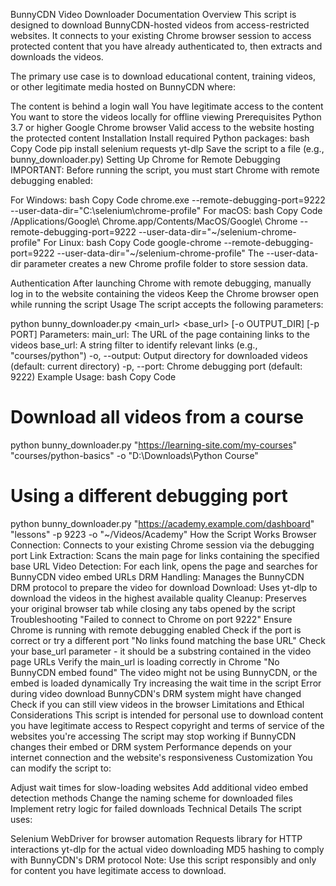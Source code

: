 BunnyCDN Video Downloader Documentation
Overview
This script is designed to download BunnyCDN-hosted videos from access-restricted websites. It connects to your existing Chrome browser session to access protected content that you have already authenticated to, then extracts and downloads the videos.

The primary use case is to download educational content, training videos, or other legitimate media hosted on BunnyCDN where:

The content is behind a login wall
You have legitimate access to the content
You want to store the videos locally for offline viewing
Prerequisites
Python 3.7 or higher
Google Chrome browser
Valid access to the website hosting the protected content
Installation
Install required Python packages:
bash
Copy Code
pip install selenium requests yt-dlp
Save the script to a file (e.g., bunny_downloader.py)
Setting Up Chrome for Remote Debugging
IMPORTANT: Before running the script, you must start Chrome with remote debugging enabled:

For Windows:
bash
Copy Code
chrome.exe --remote-debugging-port=9222 --user-data-dir="C:\selenium\chrome-profile"
For macOS:
bash
Copy Code
/Applications/Google\ Chrome.app/Contents/MacOS/Google\ Chrome --remote-debugging-port=9222 --user-data-dir="~/selenium-chrome-profile"
For Linux:
bash
Copy Code
google-chrome --remote-debugging-port=9222 --user-data-dir="~/selenium-chrome-profile"
The --user-data-dir parameter creates a new Chrome profile folder to store session data.

Authentication
After launching Chrome with remote debugging, manually log in to the website containing the videos
Keep the Chrome browser open while running the script
Usage
The script accepts the following parameters:

python bunny_downloader.py <main_url> <base_url> [-o OUTPUT_DIR] [-p PORT]
Parameters:
main_url: The URL of the page containing links to the videos
base_url: A string filter to identify relevant links (e.g., "courses/python")
-o, --output: Output directory for downloaded videos (default: current directory)
-p, --port: Chrome debugging port (default: 9222)
Example Usage:
bash
Copy Code
# Download all videos from a course
python bunny_downloader.py "https://learning-site.com/my-courses" "courses/python-basics" -o "D:\Downloads\Python Course"

# Using a different debugging port
python bunny_downloader.py "https://academy.example.com/dashboard" "lessons" -p 9223 -o "~/Videos/Academy"
How the Script Works
Browser Connection: Connects to your existing Chrome session via the debugging port
Link Extraction: Scans the main page for links containing the specified base URL
Video Detection: For each link, opens the page and searches for BunnyCDN video embed URLs
DRM Handling: Manages the BunnyCDN DRM protocol to prepare the video for download
Download: Uses yt-dlp to download the videos in the highest available quality
Cleanup: Preserves your original browser tab while closing any tabs opened by the script
Troubleshooting
"Failed to connect to Chrome on port 9222"
Ensure Chrome is running with remote debugging enabled
Check if the port is correct or try a different port
"No links found matching the base URL"
Check your base_url parameter - it should be a substring contained in the video page URLs
Verify the main_url is loading correctly in Chrome
"No BunnyCDN embed found"
The video might not be using BunnyCDN, or the embed is loaded dynamically
Try increasing the wait time in the script
Error during video download
BunnyCDN's DRM system might have changed
Check if you can still view videos in the browser
Limitations and Ethical Considerations
This script is intended for personal use to download content you have legitimate access to
Respect copyright and terms of service of the websites you're accessing
The script may stop working if BunnyCDN changes their embed or DRM system
Performance depends on your internet connection and the website's responsiveness
Customization
You can modify the script to:

Adjust wait times for slow-loading websites
Add additional video embed detection methods
Change the naming scheme for downloaded files
Implement retry logic for failed downloads
Technical Details
The script uses:

Selenium WebDriver for browser automation
Requests library for HTTP interactions
yt-dlp for the actual video downloading
MD5 hashing to comply with BunnyCDN's DRM protocol
Note: Use this script responsibly and only for content you have legitimate access to download.
